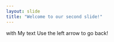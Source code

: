 ```yaml
---
layout: slide
title: "Welcome to our second slide!"
---
```

with My text
Use the left arrow to go back!
